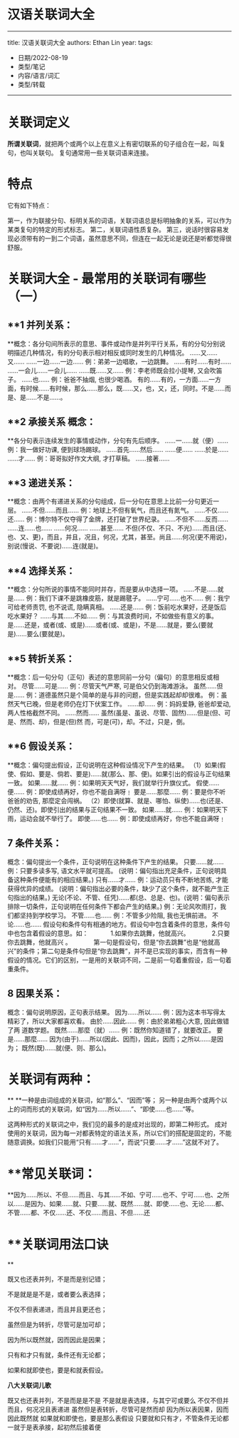 # 汉语关联词大全


---
title: 汉语关联词大全
authors: Ethan Lin
year:
tags:
  - 日期/2022-08-19 
  - 类型/笔记 
  - 内容/语言/词汇 
  - 类型/转载 
---



# 关联词定义

**所谓关联词**，就把两个或两个以上在意义上有密切联系的句子组合在一起，叫复句，也叫关联句。 复句通常用一些关联词语来连接。

# 特点

它有如下特点：

第一，作为联接分句、标明关系的词语，关联词语总是标明抽象的关系，可以作为某类复句的特定的形式标志。 第二，关联词语性质复杂。 第三，说话时很容易发现必须带有的一到二个词语，虽然意思不同，但连在一起无论是说还是听都觉得很舒服。

# 关联词大全 - 最常用的关联词有哪些（一）

## **1 并列关系：

**概念：各分句间所表示的意思、事件或动作是并列平行关系，有的分句分别说明描述几种情况，有的分句表示相对相反或同时发生的几种情况。 ……又……又…… ……一边……一边…… 例：弟弟一边唱歌，一边跳舞。 ……有时……有时…… ……一会儿……一会儿…… ……既……又…… 例：李老师既会拉小提琴, 又会吹笛子。 ……也…… 例：爸爸不抽烟, 也很少喝酒。 有的……有的，一方面……一方面，有时候……有时候，那么……那么，既……又，也，又，还，同时。不是……而是、是……不是……。

## **2 承接关系 概念：

**各分句表示连续发生的事情或动作，分句有先后顺序。 ……一……就（便）…… 例：我一做好功课, 便到球场踢球。 ……首先……然后…… ……便…… ……於是…… ……才…… 例：哥哥拟好作文大纲, 才打草稿。 ……接著……

## **3 递进关系：　

**概念：由两个有递进关系的分句组成，后一分句在意思上比前一分句更近一层。 ……不但……而且…… 例：地球上不但有氧气，而且还有氮气。 ……不仅……还…… 例：博尔特不仅夺得了金牌，还打破了世界纪录。 ……不但不……反而…… ……连……也…… ……何况…… ……甚至…… 不但(不仅、不只、不光)……而且(还、也、又、更)，而且，并且，况且，何况，尤其，甚至。尚且……何况(更不用说)，别说(慢说、不要说)……连(就是)。

## **4 选择关系：

**概念：分句所说的事情不能同时并存，而是要从中选择一项。 ……不是……就是…… 例：我们下课不是跳橡皮筋，就是踢毽子。 ……宁可……也不…… 例：我宁可给老师责罚, 也不说谎, 隐瞒真相。 ……还是…… 例：饭前吃水果好，还是饭后吃水果好？ ……与其……不如…… 例：与其浪费时间，不如做些有意义的事。 是……还是，或者(或、或是)……或者(或、或是)，不是……就是，要么(要就是)……要么(要就是)。

## **5 转折关系：

**概念：后一句分句（正句）表述的意思同前一分句（偏句）的意思相反或相对。 尽管……可是…… 例：尽管天气严寒, 可是伯父仍到海滩游泳。 虽然……但是…… 例：道德虽然只是个简单的是与非的问题，但是实践起却却很难。 例：虽然天气已晚，但是老师仍在灯下伏案工作。 ……却…… 例：妈妈爱静, 爸爸却爱动, 两人性格截然不同。 ……然而…… 虽然(虽是、虽说、尽管、固然)……但是(但、可是、然而、却)，但是(但)然 而，可是(可)，却。不过，只是，倒。

## **6 假设关系：

**概念：偏句提出假设，正句说明在这种假设情况下产生的结果。 （1）如果(假使、假如、要是、倘若、要是)……就(那么、那、便)。如果引出的假设与正句结果一致。 如果……就…… 例：如果明天天气好，我们就举行升旗仪式。 假使……便…… 例：即使成绩再好，你也不能自满呀﹗ 要是……那麼…… 例：要是你不听爸爸的劝告, 那麼定会闯祸。 （2）即使(就算、就是、哪怕、纵使)……也(还是、仍然、还)。即使引出的结果与正句结果不一致。 如果……就…… 例：如果明天下雨，运动会就不举行了。 即使……也…… 例：即使成绩再好，你也不能自满呀﹗

## **7 条件关系：**

概念：偏句提出一个条件，正句说明在这种条件下产生的结果。 只要……就…… 例：只要多读多写, 语文水平就可提高。 (说明：偏句指出充足条件，正句说明具备这种条件便能有的相应结果。) 只有……才…… 例：运动员只有不断地苦练, 才能获得优异的成绩。 (说明：偏句指出必要的条件，缺少了这个条件，就不能产生正句指出的结果。) 无论(不论、不管、任凭)……都(总、总是、也)。(说明：偏句表示排除一切条件，正句说明在任何条件下都会产生的结果。) 例：无论风吹雨打，我们都坚持到学校学习。 不管……也…… 例：不管多少险阻, 我也无惧前进。 不论……也…… 假设句和条件句有相通的地方。假设句中包含着条件的意思，条件句中也包含着假设的意思。如： 　 　　1.如果你去跳舞，他就高兴。 　 　　2.只要你去跳舞，他就高兴 。 　 　　第一句是假设句，但是“你去跳舞”也是“他就高兴”的条件；第二句是条件句但是“你去跳舞”，并不是已实现的事实，而含有一种假设的情况。它们的区别，一是用的关联词不同，二是前一句着重假设，后一句着重条件。

## **8 因果关系：**

概念：偏句说明原因，正句表示结果。 因为……所以…… 例：因为这本书写得太精彩了，所以大家都喜欢看。 由於……因此…… 例：由於弟弟粗心大意, 因此做错了两 道数学题。 既然……那麼（就）…… 例：既然你知道错了，就要改正。 要是……那麼…… 因为(由于)……所以(因此、因而)，因此，因而；之所以……是因为； 既然(既)……就(便、则、那么)。

# **关联词有两种：**

** **一种是由词组成的关联词，如“那么”、“因而”等； 另一种是由两个或两个以上的词而形式的关联词，如“因为……所以……”、“即使……也……”等。

这两种形式的关联词之中，我们见的最多的是成对出现的，即第二种形式。 成对使用的关联词，因为每一对都表特定的语法关系，所以它们的搭配是固定的，不能随意调换。如我们只能用“只有……才……”，而说“只要……才……”这就不对了。

# **常见关联词：

**因为……所以、不但……而且、与其……不如、宁可……也不、宁可……也、之所以……是因为、如果……就、只要……就、既然……就、即使……也、无论……都、不管……都、不仅……还、不仅……而且、不但……还

# **关联词用法口诀

**

既又也还表并列，不是而是别记错；

不是就是是不是，或者要么表选择；

不仅不但表递进，而且并且更还也；

虽然但是为转折，尽管可是加可却；

因为所以既然就，因而因此是因果；

只有和才只有就，条件还有无论都；

如果和就即使也，要是和就表假设。

**八大关联词儿歌**

既又也还表并列，不是而是是不是 不是就是表选择，与其宁可或要么 不仅不但并而且，何况况且表递进 虽然但是表转折，尽管可是然而却 因为所以表因果，因而因此既然就 如果就和即使也，要是那么表假设 只要就和只有才，不管条件无论都 一就于是表承接，起初然后接着便